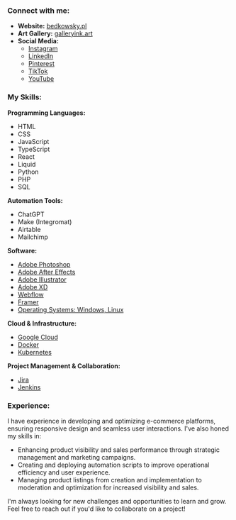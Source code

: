 

### Connect with me:

* **Website:** [bedkowsky.pl](bedkowsky.pl)
* **Art Gallery:** [galleryink.art](galleryink.art)
* **Social Media:**
    * [Instagram](https://instagram.com/galleryink_art)
    * [LinkedIn](https://linkedin.com/in/krystian-bedkowski-a1ba82164)
    * [Pinterest](https://pinterest.com/galleryinkart)
    * [TikTok](https://tiktok.com/@galleryink.art)
    * [YouTube](https://youtube.com/@galleryinkart)

### My Skills:

**Programming Languages:** 

* HTML
* CSS
* JavaScript
* TypeScript
* React
* Liquid
* Python
* PHP
* SQL

**Automation Tools:**

* ChatGPT
* Make (Integromat)
* Airtable
* Mailchimp

**Software:** 

* [Adobe Photoshop](https://img.shields.io/badge/Adobe%20Photoshop-31A8FF.svg?style=for-the-badge&logo=Adobe-Photoshop&logoColor=white)
* [Adobe After Effects](https://img.shields.io/badge/Adobe%20After%20Effects-9999FF.svg?style=for-the-badge&logo=Adobe-After-Effects&logoColor=white)
* [Adobe Illustrator](https://img.shields.io/badge/Adobe%20Illustrator-FF9A00.svg?style=for-the-badge&logo=Adobe-Illustrator&logoColor=white)
* [Adobe XD](https://img.shields.io/badge/Adobe%20XD-FF61F6.svg?style=for-the-badge&logo=Adobe-XD&logoColor=white)
* [Webflow](https://img.shields.io/badge/Webflow-146EF5.svg?style=for-the-badge&logo=Webflow&logoColor=white)
* [Framer](https://img.shields.io/badge/Framer-0055FF.svg?style=for-the-badge&logo=Framer&logoColor=white)
* [Operating Systems: Windows, Linux](https://img.shields.io/badge/GitHub-181717.svg?style=for-the-badge&logo=GitHub&logoColor=white)

**Cloud & Infrastructure:**

* [Google Cloud](https://img.shields.io/badge/Google%20Cloud-4285F4.svg?style=for-the-badge&logo=Google-Cloud&logoColor=white)
* [Docker](https://img.shields.io/badge/Docker-2496ED.svg?style=for-the-badge&logo=Docker&logoColor=white)
* [Kubernetes](https://img.shields.io/badge/Kubernetes-326CE5.svg?style=for-the-badge&logo=Kubernetes&logoColor=white)

**Project Management & Collaboration:**

* [Jira](https://img.shields.io/badge/Jira-0052CC.svg?style=for-the-badge&logo=Jira&logoColor=white)
* [Jenkins](https://img.shields.io/badge/Jenkins-D24939.svg?style=for-the-badge&logo=Jenkins&logoColor=white)

### Experience:

I have experience in developing and optimizing e-commerce platforms, ensuring responsive design and seamless user interactions.  I've also honed my skills in:

* Enhancing product visibility and sales performance through strategic management and marketing campaigns.
* Creating and deploying automation scripts to improve operational efficiency and user experience.
* Managing product listings from creation and implementation to moderation and optimization for increased visibility and sales.

I'm always looking for new challenges and opportunities to learn and grow. Feel free to reach out if you'd like to collaborate on a project! 
